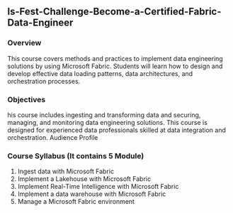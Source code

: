 ## ls-Fest-Challenge-Become-a-Certified-Fabric-Data-Engineer
### Overview
This course covers methods and practices to implement data engineering solutions by using Microsoft Fabric. Students will learn how to design and develop effective data loading patterns, data architectures, and orchestration processes. 

### Objectives 
his course includes ingesting and transforming data and securing, managing, and monitoring data engineering solutions. This course is designed for experienced data professionals skilled at data integration and orchestration.
Audience Profile

### Course Syllabus (It contains 5 Module)
1) Ingest data with Microsoft Fabric
2) Implement a Lakehouse with Microsoft Fabric
3) Implement Real-Time Intelligence with Microsoft Fabric
4) Implement a data warehouse with Microsoft Fabric
5) Manage a Microsoft Fabric environment

